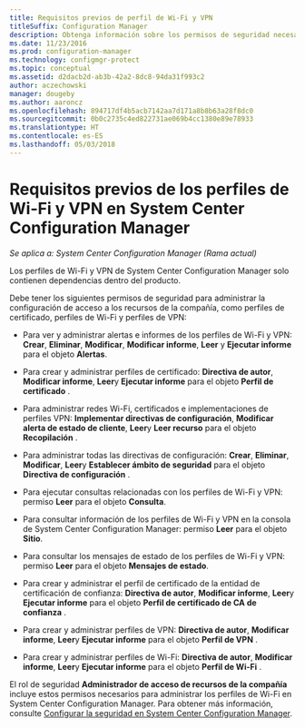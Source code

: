 ```yaml
---
title: Requisitos previos de perfil de Wi-Fi y VPN
titleSuffix: Configuration Manager
description: Obtenga información sobre los permisos de seguridad necesarios para administrar perfiles de certificado, perfiles de Wi-Fi y perfiles de VPN en System Center Configuration Manager.
ms.date: 11/23/2016
ms.prod: configuration-manager
ms.technology: configmgr-protect
ms.topic: conceptual
ms.assetid: d2dacb2d-ab3b-42a2-8dc8-94da31f993c2
author: aczechowski
manager: dougeby
ms.author: aaroncz
ms.openlocfilehash: 894717df4b5acb7142aa7d171a8b8b63a28f8dc0
ms.sourcegitcommit: 0b0c2735c4ed822731ae069b4cc1380e89e78933
ms.translationtype: HT
ms.contentlocale: es-ES
ms.lasthandoff: 05/03/2018
---
```

# <a name="prerequisites-for-wi-fi-and-vpn-profiles-in-system-center-configuration-manager"></a>Requisitos previos de los perfiles de Wi-Fi y VPN en System Center Configuration Manager

*Se aplica a: System Center Configuration Manager (Rama actual)*

Los perfiles de Wi-Fi y VPN de System Center Configuration Manager solo contienen dependencias dentro del producto.  

 Debe tener los siguientes permisos de seguridad para administrar la configuración de acceso a los recursos de la compañía, como perfiles de certificado, perfiles de Wi-Fi y perfiles de VPN:  

-   Para ver y administrar alertas e informes de los perfiles de Wi-Fi y VPN: **Crear**, **Eliminar**, **Modificar**, **Modificar informe**, **Leer** y **Ejecutar informe** para el objeto **Alertas**.  

-   Para crear y administrar perfiles de certificado: **Directiva de autor**, **Modificar informe**, **Leer**y **Ejecutar informe** para el objeto **Perfil de certificado** .  

-   Para administrar redes Wi-Fi, certificados e implementaciones de perfiles VPN: **Implementar directivas de configuración**, **Modificar alerta de estado de cliente**, **Leer**y **Leer recurso** para el objeto **Recopilación** .  

-   Para administrar todas las directivas de configuración: **Crear**, **Eliminar**, **Modificar**, **Leer**y **Establecer ámbito de seguridad** para el objeto **Directiva de configuración** .  

-   Para ejecutar consultas relacionadas con los perfiles de Wi-Fi y VPN: permiso **Leer** para el objeto **Consulta**.  

-   Para consultar información de los perfiles de Wi-Fi y VPN en la consola de System Center Configuration Manager: permiso **Leer** para el objeto **Sitio**.  

-   Para consultar los mensajes de estado de los perfiles de Wi-Fi y VPN: permiso **Leer** para el objeto **Mensajes de estado**.  

-   Para crear y administrar el perfil de certificado de la entidad de certificación de confianza: **Directiva de autor**, **Modificar informe**, **Leer**y **Ejecutar informe** para el objeto **Perfil de certificado de CA de confianza** .  

-   Para crear y administrar perfiles de VPN: **Directiva de autor**, **Modificar informe**, **Leer**y **Ejecutar informe** para el objeto **Perfil de VPN** .  

-   Para crear y administrar perfiles de Wi-Fi: **Directiva de autor**, **Modificar informe**, **Leer**y **Ejecutar informe** para el objeto **Perfil de Wi-Fi** .  

 El rol de seguridad **Administrador de acceso de recursos de la compañía** incluye estos permisos necesarios para administrar los perfiles de Wi-Fi en System Center Configuration Manager. Para obtener más información, consulte [Configurar la seguridad en System Center Configuration Manager](../../core/plan-design/security/configure-security.md).
